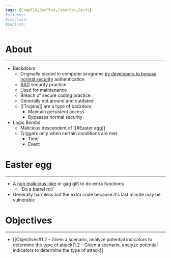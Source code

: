 ```yaml
---
tags: [CompTia,SecPlus,CyberSec,Certs]
#aliases:
#cssclass:
#publish:
---
```


# About
---
- Backdoors
	- Originally placed in computer programs <u>by developers to bypass normal security</u> authentication
	- <u>BAD</u> security practice
	- Used for maintenance
	- Breach of secure coding practice
	- Generally not around and outdated
	- [[Trojans]] are a type of backdoor
		- Maintain persistent access
		- Bypasses normal security
- Logic Bombs
	- Malicious descendent of [[#Easter egg]]
	- Triggers only when certain conditions are met
		- Time
		- Event

# Easter egg
---
- A <u>non malicious joke</u> or gag gift to do extra functions
	- 'Do a barrel roll'
- Generally harmless but the extra code because it's last minute may be vulnerable

# Objectives
---
- [[Objectives#1.2 - Given a scenario, analyze potential indicators to determine the type of attack|1.2 - Given a scenario, analyze potential indicators to determine the type of attack]]